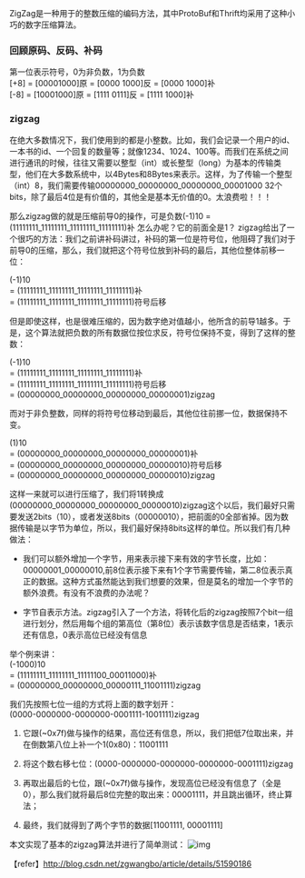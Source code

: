 ZigZag是一种用于的整数压缩的编码方法，其中ProtoBuf和Thrift均采用了这种小巧的数字压缩算法。

### 回顾原码、反码、补码

第一位表示符号，0为非负数，1为负数   
[+8] = [00001000]原 = [0000 1000]反 = [0000 1000]补  
[-8] = [10001000]原 = [1111 0111]反 = [1111 1000]补

### zigzag

在绝大多数情况下，我们使用到的都是小整数。比如，我们会记录一个用户的id、一本书的id、一个回复的数量等；就像1234、1024、100等。而我们在系统之间进行通讯的时候，往往又需要以整型（int）或长整型（long）为基本的传输类型，他们在大多数系统中，以4Bytes和8Bytes来表示。这样，为了传输一个整型（int）8，我们需要传输00000000_00000000_00000000_00001000 32个bits，除了最后4位是有价值的，其他全是基本无价值的0。太浪费啦！！！

那么zigzag做的就是压缩前导0的操作，可是负数(-1)10 = (11111111_11111111_11111111_11111111)补 怎么办呢？它的前面全是1？
zigzag给出了一个很巧的方法：我们之前讲补码讲过，补码的第一位是符号位，他阻碍了我们对于前导0的压缩，那么，我们就把这个符号位放到补码的最后，其他位整体前移一位：

(-1)10  
= (11111111_11111111_11111111_11111111)补  
= (11111111_11111111_11111111_11111111)符号后移  

但是即使这样，也是很难压缩的，因为数字绝对值越小，他所含的前导1越多。于是，这个算法就把负数的所有数据位按位求反，符号位保持不变，得到了这样的整数：

(-1)10  
= (11111111_11111111_11111111_11111111)补  
= (11111111_11111111_11111111_11111111)符号后移  
= (00000000_00000000_00000000_00000001)zigzag  

而对于非负整数，同样的将符号位移动到最后，其他位往前挪一位，数据保持不变。
 
(1)10  
= (00000000_00000000_00000000_00000001)补  
= (00000000_00000000_00000000_00000010)符号后移  
= (00000000_00000000_00000000_00000010)zigzag  

这样一来就可以进行压缩了，我们将1转换成(00000000_00000000_00000000_00000010)zigzag这个以后，我们最好只需要发送2bits（10），或者发送8bits（00000010），把前面的0全部省掉。因为数据传输是以字节为单位，所以，我们最好保持8bits这样的单位。所以我们有几种做法：
 
- 我们可以额外增加一个字节，用来表示接下来有效的字节长度，比如：00000001_00000010,前8位表示接下来有1个字节需要传输，第二8位表示真正的数据。这种方式虽然能达到我们想要的效果，但是莫名的增加一个字节的额外浪费。有没有不浪费的办法呢？

- 字节自表示方法。zigzag引入了一个方法，将转化后的zigzag按照7个bit一组进行划分，然后用每个组的第高位（第8位）表示该数字信息是否结束，1表示还有信息，0表示高位已经没有信息

举个例来讲：  
(-1000)10  
= (11111111_11111111_11111100_00011000)补  
= (00000000_00000000_00000111_11001111)zigzag  
 
我们先按照七位一组的方式将上面的数字划开：  
(0000-0000000-0000000-0001111-1001111)zigzag  

1. 它跟(~0x7f)做与操作的结果，高位还有信息，所以，我们把低7位取出来，并在倒数第八位上补一个1(0x80)：11001111
 
2. 将这个数右移七位：(0000-0000000-0000000-0000000-0001111)zigzag
 
3. 再取出最后的七位，跟(~0x7f)做与操作，发现高位已经没有信息了（全是0），那么我们就将最后8位完整的取出来：00001111，并且跳出循环，终止算法；
 
4. 最终，我们就得到了两个字节的数据[11001111, 00001111]

本文实现了基本的zigzag算法并进行了简单测试：
![img](https://github.com/wrm128/exercises/blob/master/zigzag/test%20result.png)

【refer】http://blog.csdn.net/zgwangbo/article/details/51590186
